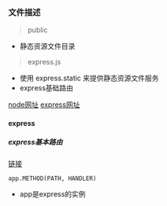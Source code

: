 
### 文件描述

> public 
* 静态资源文件目录
  
> express.js 
* 使用 express.static 来提供静态资源文件服务
* express基础路由










[node网址](http://nodejs.cn/api/)
[express网址](https://expressjs.com/zh-cn/starter/basic-routing.html)

#### express

##### express基本路由

[链接](https://expressjs.com/zh-cn/starter/basic-routing.html)

`app.METHOD(PATH, HANDLER)`

* app是express的实例